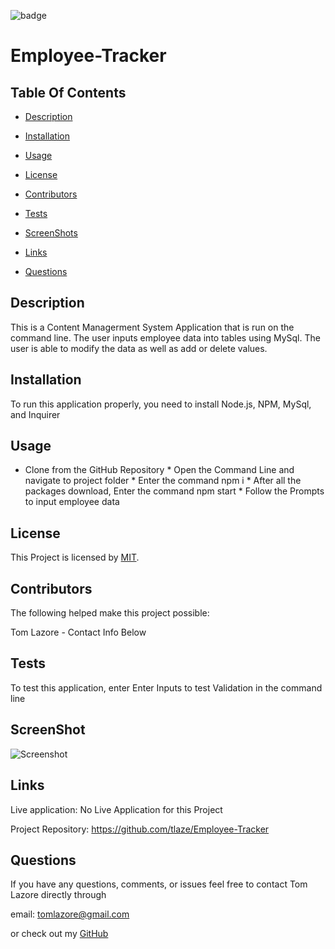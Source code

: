 

  ![badge](https://img.shields.io/badge/license-MIT-brightgreen)
  
  # Employee-Tracker
  

  ## Table Of Contents

  * [Description](#description)

  * [Installation](#installation)

  * [Usage](#usage)

  * [License](#license)

  * [Contributors](#contributors)

  * [Tests](#tests)

  * [ScreenShots](#screenshots)

  * [Links](#links)

  * [Questions](#questions)

  ## Description

  This is a Content Managerment System Application that is run on the command line. The user inputs employee data into tables using MySql. The user is able to modify the data as well as add or delete values. 
  
  ## Installation

  To run this application properly, you need to install Node.js, NPM, MySql, and  Inquirer
  

  ## Usage
  
  * Clone from the GitHub Repository * Open the Command Line and navigate to project folder * Enter the command npm i * After all the packages download, Enter the command npm start * Follow the Prompts to input employee data
  
  
  ## License
  
  This Project is licensed by [MIT](https://choosealicense.com/licenses/mit/).
  
  ## Contributors
  
  The following helped make this project possible:

  Tom Lazore -  Contact Info Below
  
  
  ## Tests
  
  To test this application, enter Enter Inputs to test Validation in the command line

  ## ScreenShot

  ![Screenshot](tl524/Desktop/Employee-Tracker/assets/images)

  ## Links

  Live application: No Live Application for this Project

  Project Repository: https://github.com/tlaze/Employee-Tracker
  
  
  ## Questions

  If you have any questions, comments, or issues feel free to contact Tom Lazore directly through
  
  email: tomlazore@gmail.com

  or check out my [GitHub](https://github.com/tlaze)

  
